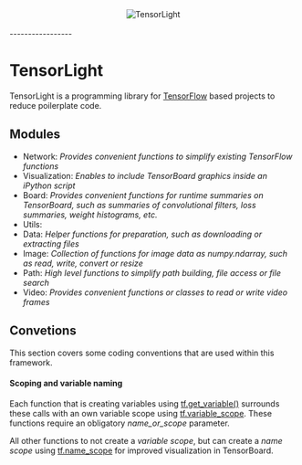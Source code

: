 <div align="center">
  <img src="https://github.com/bsautermeister/tensorlight/blob/master/assets/tensorlight.png" alt="TensorLight"><br><br>
</div>
-----------------


# TensorLight

TensorLight is a programming library for [TensorFlow](https://www.tensorflow.org/) based projects to reduce poilerplate code.


## Modules

- Network: *Provides convenient functions to simplify existing TensorFlow functions*
- Visualization: *Enables to include TensorBoard graphics inside an iPython script*
- Board: *Provides convenient functions for runtime summaries on TensorBoard, such as summaries of convolutional filters, loss summaries, weight histograms, etc.*
- Utils:
 - Data: *Helper functions for preparation, such as downloading or extracting files*
 - Image: *Collection of functions for image data as numpy.ndarray, such as read, write, convert or resize*
 - Path: *High level functions to simplify path building, file access or file search*
 - Video: *Provides convenient functions or classes to read or write video frames*


## Convetions

This section covers some coding conventions that are used within this framework.

#### Scoping and variable naming

Each function that is creating variables using [tf.get_variable()](https://www.tensorflow.org/api_docs/python/state_ops.html#get_variable) surrounds these calls with an own variable scope using [tf.variable_scope](https://www.tensorflow.org/api_docs/python/state_ops.html#variable_scope). These functions require an obligatory *name_or_scope* parameter.

All other functions to not create a *variable scope*, but can create a *name scope* using [tf.name_scope](https://www.tensorflow.org/api_docs/python/framework.html#name_scope) for improved visualization in TensorBoard.

